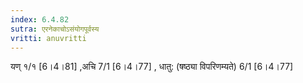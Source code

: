 ```yaml
---
index: 6.4.82
sutra: एरनेकाचोऽसंयोगपूर्वस्य
vritti: anuvritti
---
```


 यण् १/१ [6।4।81] ,अचि  7/1 [6।4।77] , धातु: (षष्ठ्या विपरिणम्यते) 6/1 [6।4।77] 